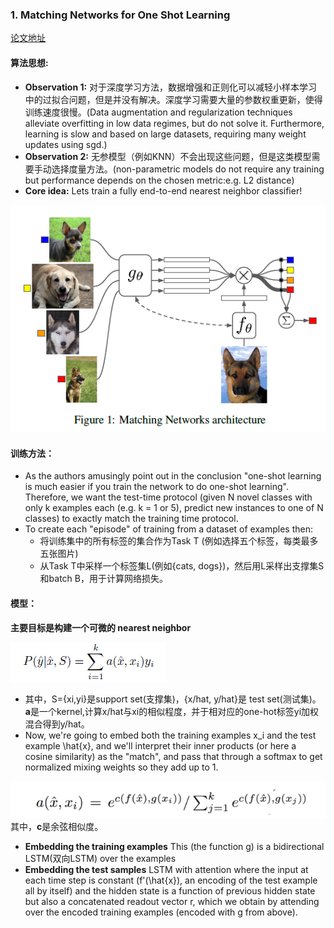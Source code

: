 ### 1. Matching Networks for One Shot Learning
[论文地址](https://arxiv.org/pdf/1606.04080.pdf)

#### 算法思想:
- **Observation 1:** 对于深度学习方法，数据增强和正则化可以减轻小样本学习中的过拟合问题，但是并没有解决。深度学习需要大量的参数权重更新，使得训练速度很慢。(Data augmentation and regularization techniques alleviate overfitting in low data regimes, but do not solve it. Furthermore, learning is slow and based on large datasets, requiring many weight updates using sgd.)
- **Observation 2:** 无参模型（例如KNN）不会出现这些问题，但是这类模型需要手动选择度量方法。(non-parametric models do not require any training but performance depends on the chosen metric:e.g. L2 distance)
- **Core idea:** Lets train a fully end-to-end nearest neighbor classifier!

![](https://github.com/wangyao049/Paper_note/blob/master/image/7.png)

#### 训练方法：
- As the authors amusingly point out in the conclusion "one-shot learning is much easier if you train the network to do one-shot learning". Therefore, we want the test-time protocol (given N novel classes with only k examples each (e.g. k = 1 or 5), predict new instances to one of N classes) to exactly match the training time protocol. 
- To create each "episode" of training from a dataset of examples then:
    - 将训练集中的所有标签的集合作为Task T (例如选择五个标签，每类最多五张图片)
    - 从Task T中采样一个标签集L(例如{cats, dogs})，然后用L采样出支撑集S和batch B，用于计算网络损失。
    
#### 模型：
**主要目标是构建一个可微的 nearest neighbor**

![](https://github.com/wangyao049/Paper_note/blob/master/image/8.png)

- 其中，S={xi,yi}是support set(支撑集)，{x/hat, y/hat}是 test set(测试集)。**a**是一个kernel,计算x/hat与xi的相似程度，并于相对应的one-hot标签yi加权混合得到y/hat。
- Now, we're going to embed both the training examples x_i and the test example \hat{x}, and we'll interpret their inner products (or here a cosine similarity) as the "match", and pass that through a softmax to get normalized mixing weights so they add up to 1. 

![](https://github.com/wangyao049/Paper_note/blob/master/image/9.png)
其中，**c**是余弦相似度。

- **Embedding the training examples** This (the function g) is a bidirectional LSTM(双向LSTM) over the examples
- **Embedding the test samples** LSTM with attention where the input at each time step is constant (f'(\hat{x}), an encoding of the test example all by itself) and the hidden state is a function of previous hidden state but also a concatenated readout vector r, which we obtain by attending over the encoded training examples (encoded with g from above).
